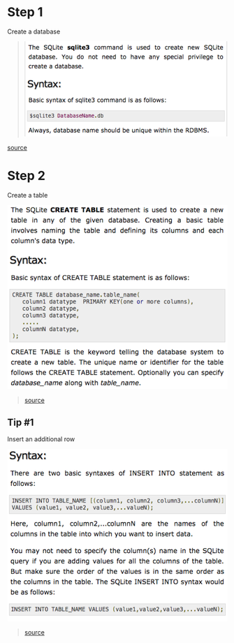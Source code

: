 # Step 1
Create a database

> ![database](/media/database_creation.png)

[source](https://www.tutorialspoint.com/sqlite/sqlite_create_database.htm)

# Step 2
Create a table

![table](/media/table_creation.png)
> [source](https://www.tutorialspoint.com/sqlite/sqlite_create_table.htm)

## Tip #1
Insert an additional row

![row](/media/new_row_addition.png)
> [source](https://www.tutorialspoint.com/sqlite/sqlite_insert_query.htm)
